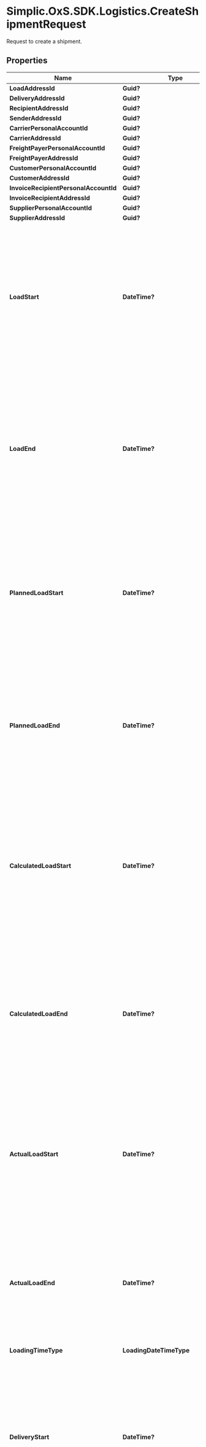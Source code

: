 # Simplic.OxS.SDK.Logistics.CreateShipmentRequest
Request to create a shipment.

## Properties

Name | Type | Description | Notes
------------ | ------------- | ------------- | -------------
**LoadAddressId** | **Guid?** |  | [optional] 
**DeliveryAddressId** | **Guid?** |  | [optional] 
**RecipientAddressId** | **Guid?** |  | [optional] 
**SenderAddressId** | **Guid?** |  | [optional] 
**CarrierPersonalAccountId** | **Guid?** |  | [optional] 
**CarrierAddressId** | **Guid?** |  | [optional] 
**FreightPayerPersonalAccountId** | **Guid?** |  | [optional] 
**FreightPayerAddressId** | **Guid?** |  | [optional] 
**CustomerPersonalAccountId** | **Guid?** |  | [optional] 
**CustomerAddressId** | **Guid?** |  | [optional] 
**InvoiceRecipientPersonalAccountId** | **Guid?** |  | [optional] 
**InvoiceRecipientAddressId** | **Guid?** |  | [optional] 
**SupplierPersonalAccountId** | **Guid?** |  | [optional] 
**SupplierAddressId** | **Guid?** |  | [optional] 
**LoadStart** | **DateTime?** | Gets or sets the load time slot start with date and time  &lt;br&gt;  This will define the start of the time range the driver could start the loading process.    This will usually be set by the user or an api based on the values he gets from customer. | [optional] 
**LoadEnd** | **DateTime?** | Gets or sets the load time slot end with date and time.  &lt;br&gt;  This will define the end of the time range the driver could end the loading process.    This will usually be set by the user or an api based on the values he gets from the customer. | [optional] 
**PlannedLoadStart** | **DateTime?** | Gets or sets the planned laod start with date and time.  &lt;br&gt;  This will define the planned start of the loading process.    This will usually be set by the user based on his dayplan for the resource. | [optional] 
**PlannedLoadEnd** | **DateTime?** | Gets or sets the planned load end with date and time.  &lt;br&gt;  This will define the planned end of the loading process.    This will usually be set by the user based on his dayplan for the resource. | [optional] 
**CalculatedLoadStart** | **DateTime?** | Gets or sets the calculated load start with date and time.  &lt;br&gt;  This will define the calculated / theoretical start of the loading process.    This will usually be set by an api based on data given by the telematics. | [optional] 
**CalculatedLoadEnd** | **DateTime?** | Gets or sets the calculated load end with date and time.  &lt;br&gt;  This will define the calculated / theoretical end of the laoding process.    This will usually be set by an api based on data given by the telematics. | [optional] 
**ActualLoadStart** | **DateTime?** | Gets or sets the actual laod start with date and time.  &lt;br&gt;  This will define the actual start of the loading process.    This will usually be set by an api based on the data given by the telematics. | [optional] 
**ActualLoadEnd** | **DateTime?** | Gets or sets the actual load end with date and time.  &lt;br&gt;  This will define the actual end of the loading process.    This will usually be set by an api based on the data given by the telematics | [optional] 
**LoadingTimeType** | **LoadingDateTimeType** |  | [optional] 
**DeliveryStart** | **DateTime?** | Gets or sets the delivery time slot start with date and time.  &lt;br&gt;  This will define the start of the time range when the driver could deliver the shipment.    This will usually be set by the user or an api based on the values he gets from the customer. | [optional] 
**DeliveryEnd** | **DateTime?** | Gets or sets the delivery time slot end with date and time.  &lt;br&gt;  This will define the end of the time range when the driver could deliver the shipment.    This will usually be set by the user or an api based on the values he gets from the customer. | [optional] 
**PlannedDeliveryStart** | **DateTime?** | Gets or sets the planned delivery start with date and time.  &lt;br&gt;  This defines the planned start of the delivery / unloading process.    This will usually be set by the user based on his dayplan of the resource. | [optional] 
**PlannedDeliveryEnd** | **DateTime?** | Gets or sets the planned delivery end with date and time.  &lt;br&gt;  This defines the planned end off the delivery / unlaoding process.    This will usually be set by the user based on his dayplan of the resource. | [optional] 
**CalculatedDeliveryStart** | **DateTime?** | Gets or sets the calculated delivery start with date and time.  &lt;br&gt;  This defines the calculated start of the delivery / unlaoding process.    This will usually be set by an api based on telematics data. | [optional] 
**CalculatedDeliveryEnd** | **DateTime?** | Gets or sets the calculated delivery end with date and time.  &lt;br&gt;  This defines the calculated end of the delivery / unlaoding process.    This will usually be set by an api based on telematics data. | [optional] 
**ActualDeliveryStart** | **DateTime?** | Gets or sets the actual delivery start with date and time.  &lt;br&gt;  This defines the actual start of the delivery / unlaoding process.    This will usually be set by an api based on telematics data. | [optional] 
**ActualDeliveryEnd** | **DateTime?** | Gets or sets the actual delivery end with date and time.  &lt;br&gt;  This defines the actual end of the delivery / unlaoding process.    This will usually be set by an api based on telematics data. | [optional] 
**DeliveryTimeType** | **LoadingDateTimeType** |  | [optional] 
**OrderDate** | **DateTime?** | Gets or sets the order date.  &lt;br&gt;  This defines the date the shipment is ordered at.  This is a relevant information for the billing process and needs to be set.   | [optional] 
**ShipmentNumber** | **string** | Gets or sets the shipment number.  &lt;br&gt;  This defines a number to identify the shipment as the user.   | [optional] 
**ReferenceNumber** | **string** | Gets or sets the reference number  &lt;br&gt;  This defines a number that references the same shipment in another programm or context.   | [optional] 
**LoadNumber** | **string** | Gets or sets the load number.  &lt;br&gt;  This defines a number that the driver might need to load this shipment   | [optional] 
**DeliveryNumber** | **string** | Gets or sets the delivery number.  &lt;br&gt;  This defines a number that the driber might need to deliver / unload this shipment.   | [optional] 
**IsTemplate** | **bool** | Gets or sets werther the shipment is a template.  &lt;br&gt;  Template shipments are used to create shipments with certain values preset.   | [optional] 
**TemplateName** | **string** | Gets or sets the template name.  &lt;br&gt;  A name for the template to give the user the option to find it easier   | [optional] 
**StatusId** | **Guid?** | Gets or sets the shipment status.  &lt;br&gt;  The status might forbid some actions for the user. Or might enable other actions.   | [optional] 
**TransportOrder** | [**ShipmentTransportOrderModel**](ShipmentTransportOrderModel.md) |  | [optional] 
**Documents** | [**List&lt;ShipmentDocumentModel&gt;**](ShipmentDocumentModel.md) | Gets or sets the documments.  &lt;br&gt;  These documents contain more information that just the shipment.   E.g. the shipment item id or weight note id.    Furthermore documents might be marked for invoices and ordered for them. | [optional] 
**Tags** | [**List&lt;ShipmentTagModel&gt;**](ShipmentTagModel.md) | Gets or sets the tags.  &lt;br&gt;  Tags are short texts to add information to a shipment without the need to add new properties.    These are e.g. used in the pricing module to add some additional conditions. | [optional] 
**Notes** | **string** | Gets or sets the notes.  &lt;br&gt;  This gives the user the possibillity to add some more sentences about this shipment.   | [optional] 
**IsDeleted** | **bool** | Gets or sets whether the shipment is deleted. | [optional] 
**LoadWorkflow** | [**ShipmentTelematicWorkflowModel**](ShipmentTelematicWorkflowModel.md) |  | [optional] 
**DeliveryWorkflow** | [**ShipmentTelematicWorkflowModel**](ShipmentTelematicWorkflowModel.md) |  | [optional] 
**ConstructionSiteId** | **Guid?** | Gets or sets a construction site id.  &lt;br&gt;  The id will be resolved by the construction site api.   | [optional] 
**Addon** | **Dictionary&lt;string, Object&gt;** | Gets or sets a dictionary of addon properties.  &lt;br&gt;  Can be used to set customer exclusive properties for a shipment.   | [optional] 
**Items** | [**List&lt;CreateShipmentItemRequest&gt;**](CreateShipmentItemRequest.md) | Gets or sets shipment items.  &lt;br&gt;  Represents a list of items of a shipment which will contain further information about the freight.   | [optional] 

[[Back to Model list]](../README.md#documentation-for-models) [[Back to API list]](../README.md#documentation-for-api-endpoints) [[Back to README]](../README.md)

